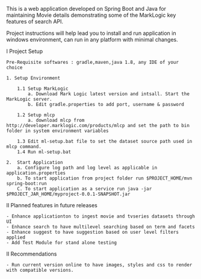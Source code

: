 This is a web application developed on Spring Boot and Java for maintaining Movie details demonstrating some of the MarkLogic key features of search API.

Project instructions will help lead you to install and run application in windows environment, can run in any platform with minimal changes.

I	Project Setup

	Pre-Requisite softwares : gradle,maven,java 1.8, any IDE of your choice

	1. Setup Environment

		1.1 Setup MarkLogic
			a. Download Mark Logic latest version and intsall. Start the MarkLogic server.
			b. Edit gradle.properties to add port, username & password

		1.2 Setup mlcp
			a. download mlcp from http://developer.marklogic.com/products/mlcp and set the path to bin folder in system environment variables
			
		1.3 Edit ml-setup.bat file to set the dataset source path used in mlcp command.
		1.4 Run ml-setup.bat
		
	2.  Start Application
		a. Configure log path and log level as applicable in application.properties
		b. To start application from project folder run $PROJECT_HOME/mvn spring-boot:run
		C. To start application as a service run java -jar $PROJECT_JAR_HOME/myproject-0.0.1-SNAPSHOT.jar
	
II	Planned features in future releases

	- Enhance applicationton to ingest movie and tvseries datasets through UI
	- Enhance search to have multilevel searching based on term and facets
	- Enhance suggest to have suggestion based on user level filters applied
	- Add Test Module for stand alone testing
	
II	Recommendations

	- Run current version online to have images, styles and css to render with compatible versions.
